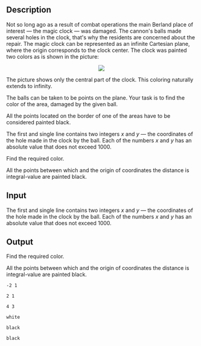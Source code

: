 ## Description

<div><p>Not so long ago as a result of combat operations the main Berland place of interest — the magic clock — was damaged. The cannon's balls made several holes in the clock, that's why the residents are concerned about the repair. The magic clock can be represented as an <span class="tex-font-style-bf">infinite</span> Cartesian plane, where the origin corresponds to the clock center. The clock was painted two colors as is shown in the picture:</p><center> <img class="tex-graphics" src="file://1HncBg4c.png" style="max-width: 100.0%;max-height: 100.0%;"> </center><p>The picture shows only the central part of the clock. This coloring naturally extends to infinity.</p><p>The balls can be taken to be points on the plane. Your task is to find the color of the area, damaged by the given ball.</p><p>All the points located on the border of one of the areas have to be considered painted black.</p></div><div class="input-specification"><p>The first and single line contains two integers <span class="tex-span"><i>x</i></span> and <span class="tex-span"><i>y</i></span> — the coordinates of the hole made in the clock by the ball. Each of the numbers <span class="tex-span"><i>x</i></span> and <span class="tex-span"><i>y</i></span> has an absolute value that does not exceed <span class="tex-span">1000</span>.</p></div><div class="output-specification"><p>Find the required color.</p><p>All the points between which and the origin of coordinates the distance is integral-value are painted black.</p></div>

## Input

<p>The first and single line contains two integers <span class="tex-span"><i>x</i></span> and <span class="tex-span"><i>y</i></span> — the coordinates of the hole made in the clock by the ball. Each of the numbers <span class="tex-span"><i>x</i></span> and <span class="tex-span"><i>y</i></span> has an absolute value that does not exceed <span class="tex-span">1000</span>.</p>

## Output

<p>Find the required color.</p><p>All the points between which and the origin of coordinates the distance is integral-value are painted black.</p>





```input1
-2 1

```




```input2
2 1

```




```input3
4 3

```




```output1
white

```




```output2
black

```




```output3
black

```


